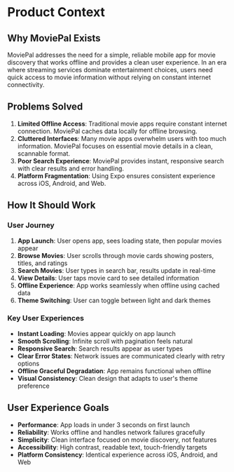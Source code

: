 # Product Context

## Why MoviePal Exists

MoviePal addresses the need for a simple, reliable mobile app for movie discovery that works offline and provides a clean user experience. In an era where streaming services dominate entertainment choices, users need quick access to movie information without relying on constant internet connectivity.

## Problems Solved

1. **Limited Offline Access**: Traditional movie apps require constant internet connection. MoviePal caches data locally for offline browsing.
2. **Cluttered Interfaces**: Many movie apps overwhelm users with too much information. MoviePal focuses on essential movie details in a clean, scannable format.
3. **Poor Search Experience**: MoviePal provides instant, responsive search with clear results and error handling.
4. **Platform Fragmentation**: Using Expo ensures consistent experience across iOS, Android, and Web.

## How It Should Work

### User Journey

1. **App Launch**: User opens app, sees loading state, then popular movies appear
2. **Browse Movies**: User scrolls through movie cards showing posters, titles, and ratings
3. **Search Movies**: User types in search bar, results update in real-time
4. **View Details**: User taps movie card to see detailed information
5. **Offline Experience**: App works seamlessly when offline using cached data
6. **Theme Switching**: User can toggle between light and dark themes

### Key User Experiences

- **Instant Loading**: Movies appear quickly on app launch
- **Smooth Scrolling**: Infinite scroll with pagination feels natural
- **Responsive Search**: Search results appear as user types
- **Clear Error States**: Network issues are communicated clearly with retry options
- **Offline Graceful Degradation**: App remains functional when offline
- **Visual Consistency**: Clean design that adapts to user's theme preference

## User Experience Goals

- **Performance**: App loads in under 3 seconds on first launch
- **Reliability**: Works offline and handles network failures gracefully
- **Simplicity**: Clean interface focused on movie discovery, not features
- **Accessibility**: High contrast, readable text, touch-friendly targets
- **Platform Consistency**: Identical experience across iOS, Android, and Web
